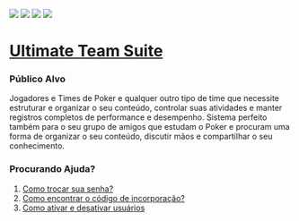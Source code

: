 ![](https://img.shields.io/github/v/release/danielancines/ultimate-team-suite?label=Version)
![](https://img.shields.io/github/v/release/danielancines/ultimate-team-suite?color=red&include_prereleases&label=Next%20Version)
![](https://img.shields.io/website?down_message=Offline&label=Ultimate%20Team%20Suite&up_message=Online&url=https%3A%2F%2Fapp.ultimateteamsuite.com)
![](https://img.shields.io/website?down_message=Offline&label=Api&up_message=Online&url=https%3A%2F%2Fapi.ultimateteamsuite.com%2Fdevteam%2Fv1)

# [Ultimate Team Suite](https://ultimateteamsuite.com)

### Público Alvo
Jogadores e Times de Poker e qualquer outro tipo de time que necessite estruturar e organizar o seu conteúdo, controlar suas atividades e manter registros completos de performance e desempenho.
Sistema perfeito também para o seu grupo de amigos que estudam o Poker e procuram uma forma de organizar o seu conteúdo, discutir mãos e compartilhar o seu conhecimento.

### Procurando Ajuda?
1. [Como trocar sua senha?](Help/Como%20trocar%20sua%20senha.pdf)
2. [Como encontrar o código de incorporação?](Help/embedcode.md)
3. [Como ativar e desativar usuários](Help/userstatus.md)
